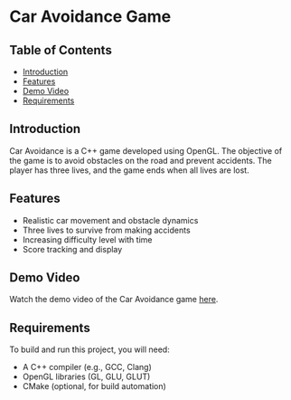 # Car Avoidance Game

## Table of Contents

- [Introduction](#introduction)
- [Features](#features)
- [Demo Video](#demo-video)
- [Requirements](#requirements)


## Introduction

Car Avoidance is a C++ game developed using OpenGL. The objective of the game is to avoid obstacles on the road and prevent accidents. The player has three lives, and the game ends when all lives are lost.

## Features

- Realistic car movement and obstacle dynamics
- Three lives to survive from making accidents
- Increasing difficulty level with time
- Score tracking and display

## Demo Video

Watch the demo video of the Car Avoidance game [here](https://www.youtube.com/your-video-link).

## Requirements

To build and run this project, you will need:

- A C++ compiler (e.g., GCC, Clang)
- OpenGL libraries (GL, GLU, GLUT)
- CMake (optional, for build automation)

